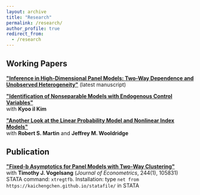 ```yaml
---
layout: archive
title: "Research"
permalink: /research/
author_profile: true
redirect_from:
  - /research
---
```


## Working Papers

**["Inference in High-Dimensional Panel Models: Two-Way Dependence and Unobserved Heterogeneity"](https://www.dropbox.com/scl/fi/zsz4p3bh2kizgu2qg6g69/TW_DML_LASSO_CRE.pdf?rlkey=gtj1rsquwf142k7ekzq38ajl4&st=5ar4902h&dl=0)** (latest manuscript)

**["Identification of Nonseparable Models with Endogenous Control Variables"](https://arxiv.org/abs/2401.14395)**\
with **Kyoo il Kim**

**["Another Look at the Linear Probability Model and Nonlinear Index Models"](https://arxiv.org/abs/2308.15338)**\
 with **Robert S. Martin** and **Jeffrey M. Wooldridge**

## Publication
**["Fixed-b Asymptotics for Panel Models with Two-Way Clustering"](https://urldefense.com/v3/__https://kwnsfk27.r.eu-west-1.awstrack.me/L0/https:*2F*2Fauthors.elsevier.com*2Fc*2F1jeqY15DjiIwZZ/1/01020191818f3bc6-a9f81387-b4b3-482a-a828-0707e93ed2c4-000000/wgqtxAAfCiwpXf66-aTMLrirVwk=388__;JSUlJQ!!HXCxUKc!xTVZ9jtRRyLUoZNF9HpSpbPWnYUM1OJAeOIIOobZushz2B02iIcvTE4gUKEqz_JnaVF0mJoy0PN24OqVcREH$)**\
with **Timothy J. Vogelsang** (*Journal of Econometrics*, 244(1), 105831) \
STATA command: ``xtregtfb``. Installation: type ``net from https://kaichengchen.github.io/statafile/`` in STATA

